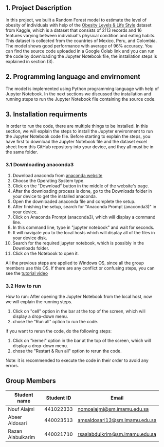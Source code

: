 ## 1. Project Description
In this project, we built a Random Forest model to estimate the level of obesity of individuals with help of the [Obesity Levels & Life Style](https://www.kaggle.com/code/mpwolke/obesity-levels-life-style/notebook) dataset from Kaggle, which is a dataset that consists of 2113 records and 16 features varying between individual's physical condition and eating habits. This dataset is collected from the countries of Mexico, Peru, and Colombia. The model shows good performance with average of 96% accuracy. You can find the source code uploaded in a Google Colab link and you can run the code by downloading the Jupyter Notebook file, the installation steps is explained in section (3).

## 2. Programming language and envirnoment
The model is implemented using Python programming language with help of Jupyter Notebook. In the next sections we discussed the installation and running steps to run the Jupyter Notebook file containing the source code.

## 3. Installation requirments
In order to run the code, there are multiple things to be installed. In this section, we will explain the steps to install the Jupyter environment to run the Jupyter Notebook code file. Before starting to explain the steps, you have first to download the Jupyter Notebook file and the dataset excel sheet from this GitHub repository into your device, and they all must be in the same folder.

### 3.1 Downloading anaconda3

1. Download anaconda from [anaconda website](https://www.anaconda.com/) 
2. Choose the Operating System type.
3. Click on the "Download" button in the middle of the website's page.
4. After the downloading process is done, go to the Downloads folder in your device to get the installed anaconda.
5. Open the downloaded anaconda file and complete the setup.
6. After finishing the setup, search for "Anaconda Prompt (anaconda3)" in your device.
7. Click on Anaconda Prompt (anaconda3), which will display a command line.
8. In this command line, type in "jupyter notebook" and wait for seconds.
9. It will navigate you to the local hosts which will display all of the files in your device disk.
10. Search for the required jupyter notebook, which is possibly in the Downloads folder.
11. Click on the Notebook to open it.

All the previous steps are applied to Windows OS, since all the group members use this OS. If there are any conflict or confusing steps, you can see the [tutorial video]( https://www.youtube.com/watch?v=syijLJ3oQzU)

### 3.2 How to run
How to run:
After opening the Jupyter Notebook from the local host, now we will explain the running steps.

1. Click on "cell" option in the bar at the top of the screen, which will display a drop-down menu.
2. chose the "Run all" option to run the code.

If you want to rerun the code, do the following steps:
1. Click on "kernel" option in the bar at the top of the screen, which will display a drop-down menu.
2. chose the "Restart & Run all" option to rerun the code.

Note: it is recommended to execute the code in their order to avoid any errors.

## Group Members

| Student name | Student ID | Email |
| ----------- | ----------- | ----------- |
| Nouf Alajmi  | 441022333  | nomoalajmi@sm.imamu.edu.sa |
| Abeer Aldosari  | 440023513  | amsaldosari13@sm.imamu.edu.sa |
| Razan Alabulkarim | 440021710 | rsaalabdulkrim@sm.imamu.edu.sa |
